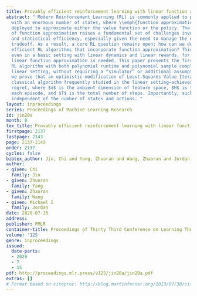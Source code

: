```yaml
---
title: Provably efficient reinforcement learning with linear function approximation
abstract: " Modern Reinforcement Learning (RL) is commonly applied to practical problems
  with an enormous number of states, where \\emph{function approximation} must be
  deployed to approximate either the value function or the policy. The introduction
  of function approximation raises a fundamental set of challenges involving computational
  and statistical efficiency, especially given the need to manage the exploration/exploitation
  tradeoff. As a result, a core RL question remains open: how can we design provably
  efficient RL algorithms that incorporate function approximation? This question persists
  even in a basic setting with linear dynamics and linear rewards, for which only
  linear function approximation is needed. This paper presents the first provable
  RL algorithm with both polynomial runtime and polynomial sample complexity in this
  linear setting, without requiring a “simulator” or additional assumptions. Concretely,
  we prove that an optimistic modification of Least-Squares Value Iteration (LSVI)—a
  classical algorithm frequently studied in the linear setting—achieves $\\tilde{\\mathcal{O}}(\\sqrt{d^3H^3T})$
  regret, where $d$ is the ambient dimension of feature space, $H$ is the length of
  each episode, and $T$ is the total number of steps. Importantly, such regret is
  independent of the number of states and actions. "
layout: inproceedings
series: Proceedings of Machine Learning Research
id: jin20a
month: 0
tex_title: Provably efficient reinforcement learning with linear function approximation
firstpage: 2137
lastpage: 2143
page: 2137-2143
order: 2137
cycles: false
bibtex_author: Jin, Chi and Yang, Zhuoran and Wang, Zhaoran and Jordan, Michael I
author:
- given: Chi
  family: Jin
- given: Zhuoran
  family: Yang
- given: Zhaoran
  family: Wang
- given: Michael I
  family: Jordan
date: 2020-07-15
address: 
publisher: PMLR
container-title: Proceedings of Thirty Third Conference on Learning Theory
volume: '125'
genre: inproceedings
issued:
  date-parts:
  - 2020
  - 7
  - 15
pdf: http://proceedings.mlr.press/v125/jin20a/jin20a.pdf
extras: []
# Format based on citeproc: http://blog.martinfenner.org/2013/07/30/citeproc-yaml-for-bibliographies/
---
```

